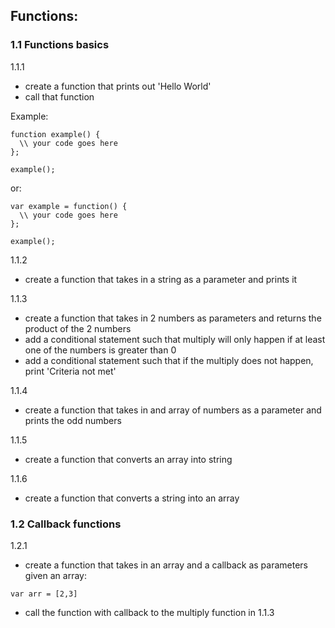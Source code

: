 ## Functions:

### 1.1 Functions basics
1.1.1
  - create a function that prints out 'Hello World'
  - call that function
  
Example:
```
function example() {
  \\ your code goes here
};

example();
```
or:

```
var example = function() {
  \\ your code goes here
};

example();
```

1.1.2
  - create a function that takes in a string as a parameter and prints it

1.1.3
  - create a function that takes in 2 numbers as parameters and returns the product of the 2 numbers
  - add a conditional statement such that multiply will only happen if at least one of the numbers is greater than 0
  - add a conditional statement such that if the multiply does not happen, print 'Criteria not met'
  
1.1.4
  - create a function that takes in and array of numbers as a parameter and prints the odd numbers
  
1.1.5
  - create a function that converts an array into string

1.1.6
  - create a function that converts a string into an array

### 1.2 Callback functions

1.2.1
  - create a function that takes in an array and a callback as parameters
  given an array:
  
  ```
  var arr = [2,3]
  ```
  
  - call the function with callback to the multiply function in 1.1.3
